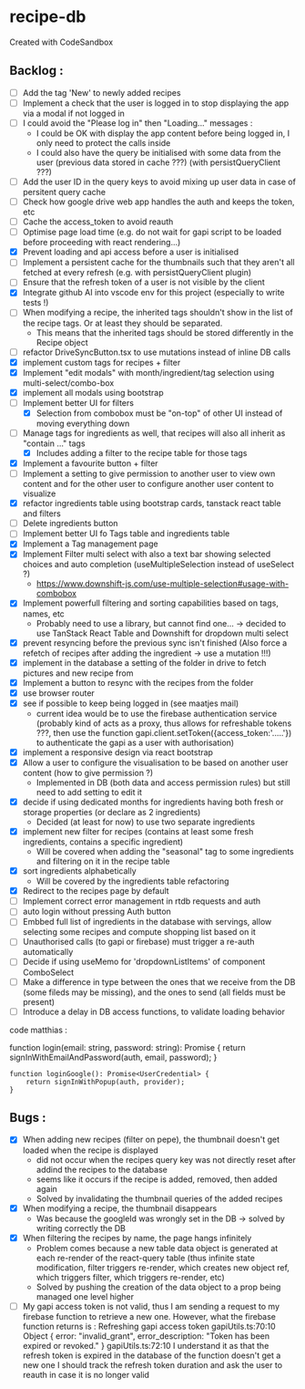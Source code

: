 # recipe-db

Created with CodeSandbox

## Backlog :

- [ ] Add the tag 'New' to newly added recipes
- [ ] Implement a check that the user is logged in to stop displaying the app via a modal if not logged in
- [ ] I could avoid the "Please log in" then "Loading..." messages :
  - I could be OK with display the app content before being logged in, I only need to protect the calls inside
  - I could also have the query be initialised with some data from the user (previous data stored in cache ???) (with persistQueryClient ???)
- [ ] Add the user ID in the query keys to avoid mixing up user data in case of persitent query cache
- [ ] Check how google drive web app handles the auth and keeps the token, etc
- [ ] Cache the access_token to avoid reauth
- [ ] Optimise page load time (e.g. do not wait for gapi script to be loaded before proceeding with react rendering...)
- [x] Prevent loading and api access before a user is initialised
- [ ] Implement a persistent cache for the thumbnails such that they aren't all fetched at every refresh (e.g. with persistQueryClient plugin)
- [ ] Ensure that the refresh token of a user is not visible by the client
- [x] Integrate github AI into vscode env for this project (especially to write tests !)
- [ ] When modifying a recipe, the inherited tags shouldn't show in the list of the recipe tags. Or at least they should be separated.
  - This means that the inherited tags should be stored differently in the Recipe object
- [ ] refactor DriveSyncButton.tsx to use mutations instead of inline DB calls
- [x] implement custom tags for recipes + filter
- [x] Implement "edit modals" with month/ingredient/tag selection using multi-select/combo-box
- [x] implement all modals using bootstrap
- [ ] Implement better UI for filters
  - [x] Selection from combobox must be "on-top" of other UI instead of moving everything down
- [ ] Manage tags for ingredients as well, that recipes will also all inherit as "contain ..." tags
  - [x] Includes adding a filter to the recipe table for those tags
- [x] Implement a favourite button + filter
- [ ] Implement a setting to give permission to another user to view own content and for the other user to configure another user content to visualize
- [x] refactor ingredients table using bootstrap cards, tanstack react table and filters
- [ ] Delete ingredients button
- [ ] Implement better UI fo Tags table and ingredients table
- [x] Implement a Tag management page
- [x] Implement Filter multi select with also a text bar showing selected choices and auto completion (useMultipleSelection instead of useSelect ?)
  - https://www.downshift-js.com/use-multiple-selection#usage-with-combobox
- [x] Implement powerfull filtering and sorting capabilities based on tags, names, etc
  - Probably need to use a library, but cannot find one... -> decided to use TanStack React Table and Downshift for dropdown multi select
- [x] prevent resyncing before the previous sync isn't finished (Also force a refetch of recipes after adding the ingredient -> use a mutation !!!)
- [x] implement in the database a setting of the folder in drive to fetch pictures and new recipe from
- [x] Implement a button to resync with the recipes from the folder
- [x] use browser router
- [x] see if possible to keep being logged in (see maatjes mail)
  - current idea would be to use the firebase authentication service (probably kind of acts as a proxy, thus allows for refreshable tokens ???, then use the function gapi.client.setToken({access_token:'.....'}) to authenticate the gapi as a user with authorisation)
- [x] implement a responsive design via react bootstrap
- [x] Allow a user to configure the visualisation to be based on another user content (how to give permission ?)
  - Implemented in DB (both data and access permission rules) but still need to add setting to edit it
- [x] decide if using dedicated months for ingredients having both fresh or storage properties (or declare as 2 ingredients)
  - Decided (at least for now) to use two separate ingredients
- [x] implement new filter for recipes (contains at least some fresh ingredients, contains a specific ingredient)
  - Will be covered when adding the "seasonal" tag to some ingredients and filtering on it in the recipe table
- [x] sort ingredients alphabetically
  - Will be covered by the ingredients table refactoring
- [x] Redirect to the recipes page by default
- [ ] Implement correct error management in rtdb requests and auth
- [ ] auto login without pressing Auth button
- [ ] Embbed full list of ingredients in the database with servings, allow selecting some recipes and compute shopping list based on it
- [ ] Unauthorised calls (to gapi or firebase) must trigger a re-auth automatically
- [ ] Decide if using useMemo for 'dropdownListItems' of component ComboSelect
- [ ] Make a difference in type between the ones that we receive from the DB (some fileds may be missing), and the ones to send (all fields must be present)
- [ ] Introduce a delay in DB access functions, to validate loading behavior

code matthias :

function login(email: string, password: string): Promise<UserCredential> {
return signInWithEmailAndPassword(auth, email, password);
}

    function loginGoogle(): Promise<UserCredential> {
        return signInWithPopup(auth, provider);
    }

## Bugs :

- [x] When adding new recipes (filter on pepe), the thumbnail doesn't get loaded when the recipe is displayed
  - did not occur when the recipes query key was not directly reset after addind the recipes to the database
  - seems like it occurs if the recipe is added, removed, then added again
  - Solved by invalidating the thumbnail queries of the added recipes
- [x] When modifying a recipe, the thumbnail disappears
  - Was because the googleId was wrongly set in the DB -> solved by writing correctly the DB
- [x] When filtering the recipes by name, the page hangs infinitely
  - Problem comes because a new table data object is generated at each re-render of the react-query table (thus infinite state modification, filter triggers re-render, which creates new object ref, which triggers filter, which triggers re-render, etc)
  - Solved by pushing the creation of the data object to a prop being managed one level higher
- [ ] My gapi access token is not valid, thus I am sending a request to my firebase function to retrieve a new one.
      However, what the firebase function returns is :
      Refreshing gapi access token gapiUtils.ts:70:10
      Object { error: "invalid_grant", error_description: "Token has been expired or revoked." } gapiUtils.ts:72:10
      I understand it as that the refresh token is expired in the database of the function doesn't get a new one
      I should track the refresh token duration and ask the user to reauth in case it is no longer valid
